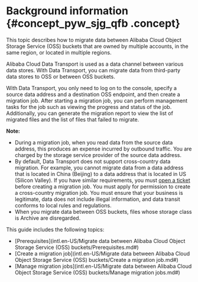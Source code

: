 # Background information {#concept_pyw_sjg_qfb .concept}

This topic describes how to migrate data between Alibaba Cloud Object Storage Service \(OSS\) buckets that are owned by multiple accounts, in the same region, or located in multiple regions.

Alibaba Cloud Data Transport is used as a data channel between various data stores. With Data Transport, you can migrate data from third-party data stores to OSS or between OSS buckets.

With Data Transport, you only need to log on to the console, specify a source data address and a destination OSS endpoint, and then create a migration job. After starting a migration job, you can perform management tasks for the job such as viewing the progress and status of the job. Additionally, you can generate the migration report to view the list of migrated files and the list of files that failed to migrate.

**Note:** 

-   During a migration job, when you read data from the source data address, this produces an expense incurred by outbound traffic. You are charged by the storage service provider of the source data address.
-   By default, Data Transport does not support cross-country data migration. For example, you cannot migrate data from a data address that is located in China \(Beijing\) to a data address that is located in US \(Silicon Valley\). If you have similar requirements, you must [open a ticket](https://selfservice.console.aliyun.com) before creating a migration job. You must apply for permission to create a cross-country migration job. You must ensure that your business is legitimate, data does not include illegal information, and data transit conforms to local rules and regulations.
-   When you migrate data between OSS buckets, files whose storage class is Archive are disregarded.

This guide includes the following topics:

-   [Prerequisites](intl.en-US/Migrate data between Alibaba Cloud Object Storage Service (OSS) buckets/Prerequisites.md#)
-   [Create a migration job](intl.en-US/Migrate data between Alibaba Cloud Object Storage Service (OSS) buckets/Create a migration job.md#)
-   [Manage migration jobs](intl.en-US/Migrate data between Alibaba Cloud Object Storage Service (OSS) buckets/Manage migration jobs.md#)

